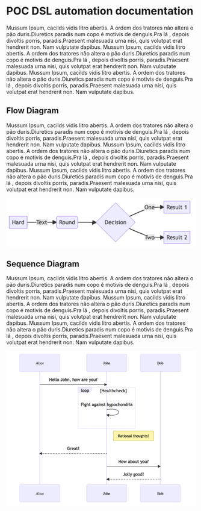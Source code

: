 # POC DSL automation documentation

Mussum Ipsum, cacilds vidis litro abertis. A ordem dos tratores não altera o pão duris.Diuretics paradis num copo é motivis de denguis.Pra lá , depois divoltis porris, paradis.Praesent malesuada urna nisi, quis volutpat erat hendrerit non. Nam vulputate dapibus.
Mussum Ipsum, cacilds vidis litro abertis. A ordem dos tratores não altera o pão duris.Diuretics paradis num copo é motivis de denguis.Pra lá , depois divoltis porris, paradis.Praesent malesuada urna nisi, quis volutpat erat hendrerit non. Nam vulputate dapibus.
Mussum Ipsum, cacilds vidis litro abertis. A ordem dos tratores não altera o pão duris.Diuretics paradis num copo é motivis de denguis.Pra lá , depois divoltis porris, paradis.Praesent malesuada urna nisi, quis volutpat erat hendrerit non. Nam vulputate dapibus.

## Flow Diagram

Mussum Ipsum, cacilds vidis litro abertis. A ordem dos tratores não altera o pão duris.Diuretics paradis num copo é motivis de denguis.Pra lá , depois divoltis porris, paradis.Praesent malesuada urna nisi, quis volutpat erat hendrerit non. Nam vulputate dapibus.
Mussum Ipsum, cacilds vidis litro abertis. A ordem dos tratores não altera o pão duris.Diuretics paradis num copo é motivis de denguis.Pra lá , depois divoltis porris, paradis.Praesent malesuada urna nisi, quis volutpat erat hendrerit non. Nam vulputate dapibus.
Mussum Ipsum, cacilds vidis litro abertis. A ordem dos tratores não altera o pão duris.Diuretics paradis num copo é motivis de denguis.Pra lá , depois divoltis porris, paradis.Praesent malesuada urna nisi, quis volutpat erat hendrerit non. Nam vulputate dapibus.

![GitHub Logo](https://github.com/leonardogandrade/dsl-poc/blob/master/src/docs/flow-diagram.png)

## Sequence Diagram

Mussum Ipsum, cacilds vidis litro abertis. A ordem dos tratores não altera o pão duris.Diuretics paradis num copo é motivis de denguis.Pra lá , depois divoltis porris, paradis.Praesent malesuada urna nisi, quis volutpat erat hendrerit non. Nam vulputate dapibus.
Mussum Ipsum, cacilds vidis litro abertis. A ordem dos tratores não altera o pão duris.Diuretics paradis num copo é motivis de denguis.Pra lá , depois divoltis porris, paradis.Praesent malesuada urna nisi, quis volutpat erat hendrerit non. Nam vulputate dapibus.
Mussum Ipsum, cacilds vidis litro abertis. A ordem dos tratores não altera o pão duris.Diuretics paradis num copo é motivis de denguis.Pra lá , depois divoltis porris, paradis.Praesent malesuada urna nisi, quis volutpat erat hendrerit non. Nam vulputate dapibus.

![GitHub Logo](https://github.com/leonardogandrade/dsl-poc/blob/master/src/docs/sequence-diagram.png)
